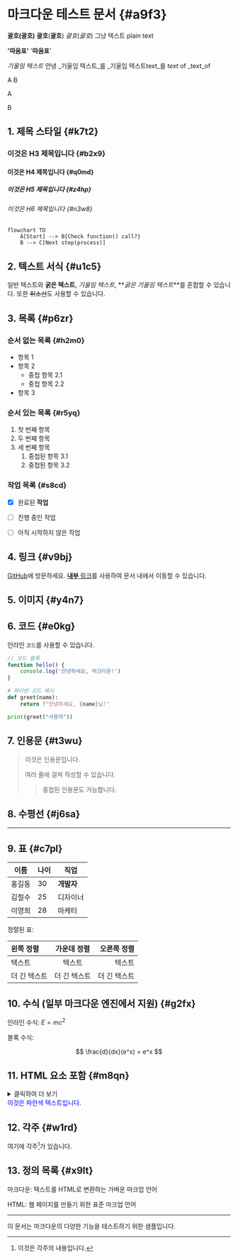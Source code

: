 # 마크다운 테스트 문서 {#a9f3}

<WebImage alt="테스트 이미지" width="680" height="590" src="https://res.cloudinary.com/dykp9yauv/image/upload/v1753871059/justWalkOut_knb7po.jpg"></WebImage>

**괄호(괄호)**
**괄호**(**괄호**)
_괄호_(_괄호_)
그냥 텍스트
plain text

**'따옴표'**
'**따옴표**'

_기울임 텍스트_ 안녕
_기울임 텍스트_를
_기울임 텍스트text_를
_text_ of
\_text_of

A
B

A

B

## 1. 제목 스타일 {#k7t2}

### 이것은 H3 제목입니다 {#b2x9}

#### 이것은 H4 제목입니다 {#q0md}

##### 이것은 H5 제목입니다 {#z4hp}

###### 이것은 H6 제목입니다 {#n3w8}

```mermaid
flowchart TD
    A[Start] --> B{Check function() call?}
    B --> C[Next step(process)]
```

## 2. 텍스트 서식 {#u1c5}

일반 텍스트와 **굵은 텍스트**, _기울임 텍스트_, **_굵은 기울임 텍스트_**를 혼합할 수 있습니다.
또한 ~~취소선~~도 사용할 수 있습니다.

## 3. 목록 {#p6zr}

### 순서 없는 목록 {#h2m0}

- 항목 1
- 항목 2
  - 중첩 항목 2.1
  - 중첩 항목 2.2
- 항목 3

### 순서 있는 목록 {#r5yq}

1. 첫 번째 항목
2. 두 번째 항목
3. 세 번째 항목
   1. 중첩된 항목 3.1
   2. 중첩된 항목 3.2

### 작업 목록 {#s8cd}

- [x] 완료된 **작업**

- [ ] 진행 중인 작업
- [ ] 아직 시작하지 않은 작업

## 4. 링크 {#v9bj}

[GitHub](https://github.com)에 방문하세요.
[**내부** 링크](#1-제목-스타일)를 사용하여 문서 내에서 이동할 수 있습니다.

## 5. 이미지 {#y4n7}

## 6. 코드 {#e0kg}

인라인 `코드`를 사용할 수 있습니다.

```javascript
// 코드 블록
function hello() {
	console.log('안녕하세요, 마크다운!')
}
```

```python
# 파이썬 코드 예시
def greet(name):
    return f"안녕하세요, {name}님!"

print(greet("사용자"))
```

## 7. 인용문 {#t3wu}

> 이것은 인용문입니다.
>
> 여러 줄에 걸쳐 작성할 수 있습니다.
>
> > 중첩된 인용문도 가능합니다.

## 8. 수평선 {#j6sa}

---

## 9. 표 {#c7pl}

| 이름   | 나이 | 직업       |
| ------ | ---- | ---------- |
| 홍길동 | 30   | **개발자** |
| 김철수 | 25   | 디자이너   |
| 이영희 | 28   | 마케터     |

정렬된 표:

| 왼쪽 정렬    | 가운데 정렬  |  오른쪽 정렬 |
| :----------- | :----------: | -----------: |
| 텍스트       |    텍스트    |       텍스트 |
| 더 긴 텍스트 | 더 긴 텍스트 | 더 긴 텍스트 |

## 10. 수식 (일부 마크다운 엔진에서 지원) {#g2fx}

인라인 수식: $E = mc^2$

블록 수식:

$$
\frac{d}{dx}(e^x) = e^x
$$

## 11. HTML 요소 포함 {#m8qn}

<details>
<summary>클릭하여 더 보기</summary>
숨겨진 내용이 여기에 표시됩니다.
</details>

<div style="color: blue;">
이것은 파란색 텍스트입니다.
</div>

## 12. 각주 {#w1rd}

여기에 각주[^1]가 있습니다.

[^1]: 이것은 각주의 내용입니다.

## 13. 정의 목록 {#x9lt}

마크다운: 텍스트를 HTML로 변환하는 가벼운 마크업 언어

HTML: 웹 페이지를 만들기 위한 표준 마크업 언어

---

이 문서는 마크다운의 다양한 기능을 테스트하기 위한 샘플입니다.
